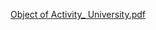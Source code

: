 [Object of Activity_ University.pdf](https://github.com/user-attachments/files/18278059/Object.of.Activity_.University.pdf)
